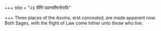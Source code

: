 +++
title = "२३ त्रीणि पदान्यश्विनोराविः"

+++
Three places of the Asvins, erst concealed, are made apparent now.  
     Both Sages, with the flight of Law come hither unto those who live.